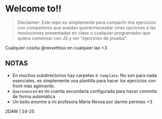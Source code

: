 # Welcome to!!

> Disclaimer: Este repo es simplemente para compartir mis ejercicios con compañeros que puedan querer/necesitar otras opciones a las resoluciones presentadas en clase o cualquier programador que quiera comenzar con JS y ver "ejercicios de prueba".

Cualquier cosiña @rexwithluv en cualquier lao <3

## NOTAS

- En muchos subdirectorios hay carpetas `0-template`. No son para nada esenciales, es simplemente una plantilla para hacer los ejercicios con front más agilmente.
- `@aaronenred` es mi cuenta secundaria configurada para hacer commits de forma automática 
- Un bsito enorme a mi profesora María Novoa por darme permiso <3

2DAW | 24-25
